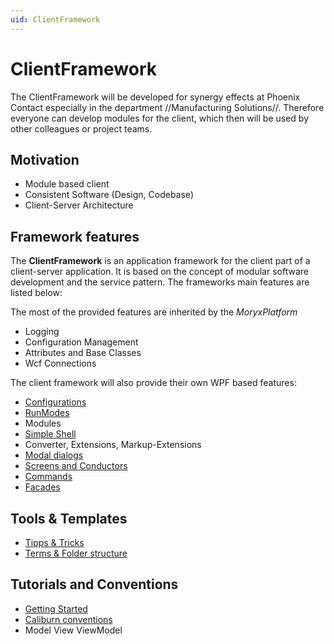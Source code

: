 ```yaml
---
uid: ClientFramework
---
```

# ClientFramework

The ClientFramework will be developed for synergy effects at Phoenix Contact especially in the department //Manufacturing Solutions//. Therefore everyone can develop modules for the client, which then will be used by other colleagues or project teams.

## Motivation

* Module based client
* Consistent Software (Design, Codebase)
* Client-Server Architecture

## Framework features

The **ClientFramework** is an application framework for the client part of a client-server application. It is based on the concept of modular software development and the service pattern. The frameworks main features are listed below:

The most of the provided features are inherited by the *MoryxPlatform*

* Logging
* Configuration Management
* Attributes and Base Classes
* Wcf Connections

The client framework will also provide their own WPF based features:

* [Configurations](xref:Configurations)
* [RunModes](xref:RunModes)
* Modules
* [Simple Shell](xref:SimpleShell)
* Converter, Extensions, Markup-Extensions
* [Modal dialogs](xref:ModalDialogs)
* [Screens and Conductors](xref:ScreensAndConductors)
* [Commands](xref:Commands)
* [Facades](xref:Facades)

## Tools & Templates

* [Tipps & Tricks](xref:TippsAndTricks)
* [Terms & Folder structure](xref:TermsAndFolderStructure)

## Tutorials and Conventions

* [Getting Started](xref:Tutorials.Index)
* [Caliburn conventions](xref:CaliburnConventions)
* Model View ViewModel
